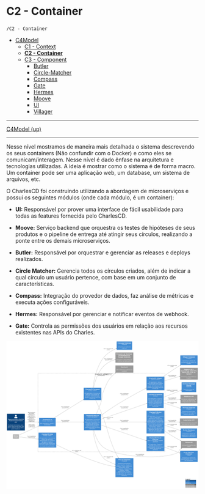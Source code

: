 # C2 - Container

`/C2 - Container`

* [C4Model](/docs/README.md)
  * [C1 -  Context](/docs/C1%20-%20%20Context/README.md)
  * [**C2 - Container**](/docs/C2%20-%20Container/README.md)
  * [C3 -  Component](/docs/C3%20-%20%20Component/README.md)
    * [Butler](/docs/C3%20-%20%20Component/Butler/README.md)
    * [Circle-Matcher](/docs/C3%20-%20%20Component/Circle-Matcher/README.md)
    * [Compass](/docs/C3%20-%20%20Component/Compass/README.md)
    * [Gate](/docs/C3%20-%20%20Component/Gate/README.md)
    * [Hermes](/docs/C3%20-%20%20Component/Hermes/README.md)
    * [Moove](/docs/C3%20-%20%20Component/Moove/README.md)
    * [UI](/docs/C3%20-%20%20Component/UI/README.md)
    * [Villager](/docs/C3%20-%20%20Component/Villager/README.md)

---

[C4Model (up)](/docs/README.md)

---

Nesse nível mostramos de maneira mais detalhada o sistema descrevendo os seus containers (Não confundir com o Docker) e como eles se comunicam/interagem. Nesse nível é dado ênfase na arquitetura e tecnologias utilizadas. A ideia é mostrar como o sistema é de forma macro. Um container pode ser uma aplicação web, um database, um sistema de arquivos, etc.

O CharlesCD foi construindo utilizando a abordagem de microserviços e possui os seguintes módulos (onde cada módulo, é um container):

- **UI:**  Responsável por prover uma interface de fácil usabilidade para todas as features fornecida pelo CharlesCD.

- **Moove:**  Serviço backend que orquestra os testes de hipóteses de seus produtos e o pipeline de entrega até atingir seus círculos, realizando a ponte entre os demais microserviços.

- **Butler:**  Responsável por orquestrar e gerenciar as releases e deploys realizados.

- **Circle Matcher:** Gerencia todos os círculos criados, além de indicar a qual círculo um usuário pertence, com base em um conjunto de características.

- **Compass:** Integração do provedor de dados, faz análise de métricas e executa ações configuráveis.

- **Hermes:**  Responsável por gerenciar e notificar eventos de webhook.

- **Gate:** Controla as permissões dos usuários em relação aos recursos existentes nas APIs do Charles.

![diagram](c2.png)